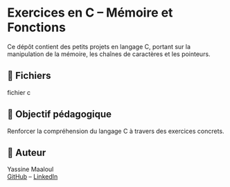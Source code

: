 # Exercices en C – Mémoire et Fonctions

Ce dépôt contient des petits projets en langage C, portant sur la manipulation de la mémoire, les chaînes de caractères et les pointeurs.

## 📂 Fichiers

fichier c

## 🎯 Objectif pédagogique

Renforcer la compréhension du langage C à travers des exercices concrets.

## 👤 Auteur

Yassine Maaloul  
[GitHub](https://github.com/maaloulyassine) – [LinkedIn]([https://linkedin.com/in/tonprofil](https://www.linkedin.com/public-profile/settings?lipi=urn%3Ali%3Apage%3Ad_flagship3_profile_self_edit_contact-info%3BU9I75z3xR9%2B4sP899ECSlA%3D%3D))
